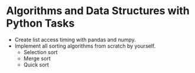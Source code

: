 # Algorithms and Data Structures with Python Tasks

- Create list access timing with pandas and numpy.
- Implement all sorting algorithms from scratch by yourself.
  - Selection sort
  - Merge sort
  - Quick sort